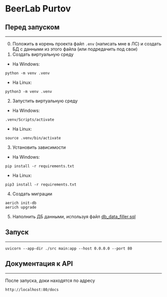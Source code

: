 # BeerLab Purtov

## Перед запуском

---

0. Положить в корень проекта файл `.env` (написать мне в ЛС) и создать БД с данными из этого файла (или подредачить под
   свои)
1. Создать виртуальную среду

- На Windows:

```shell
python -m venv .venv
```

- На Linux:

```shell
python3 -m venv .venv
```

2. Запустить виртуальную среду

- На Windows:

```shell
.venv/Scripts/activate
```

- На Linux:

```shell
source .venv/bin/activate
```

3. Установить зависимости

- На Windows:

```shell
pip install -r requirements.txt
```

- На Linux:

```shell
pip3 install -r requirements.txt
```

4. Создать миграции

```shell
aerich init-db
aerich upgrade
```

5. Наполнить ДБ данными, используя файл [db_data_filler.sql](scripts%2Fdb_data_filler.sql)

## Запуск

---

```shell
uvicorn --app-dir ./src main:app --host 0.0.0.0 --port 80
```

## Документация к API

---

После запуска, доки находятся по адресу

```
http://localhost:80/docs
```
